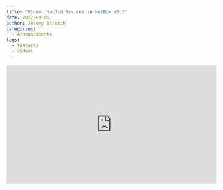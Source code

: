 ```yaml
---
title: "Video: Half-U Devices in NetBox v3.3"
date: 2022-09-06
author: Jeremy Stretch
categories:
  - Announcements
tags:
  - features
  - videos
---
```

<iframe width="560" height="315" src="https://www.youtube.com/embed/yiy-bERzQxs" title="YouTube video player" frameborder="0" allow="accelerometer; autoplay; clipboard-write; encrypted-media; gyroscope; picture-in-picture" allowfullscreen></iframe>


